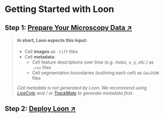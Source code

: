 # Getting Started with Loon

## Step 1: [Prepare Your Microscopy Data ↗](./data.md)
>
> #### In short, Loon expects this input:
> - Cell **images** as `.tiff` files
> - Cell **metadata**:
>   - Cell feature descriptions over time _(e.g. mass, x, y, etc.)_ as `.csv` files
>   - Cell segmentation boundaries (outlining each cell) as `GeoJSON` files
> 
> 
> _Cell metadata is not generated by Loon. We recommend using [LiveCyte](https://www.phasefocus.com/livecyte) and / or [TrackMate](https://imagej.net/plugins/trackmate/) to generate metadata first._

## Step 2: [Deploy Loon ↗](./quickstart.md)
